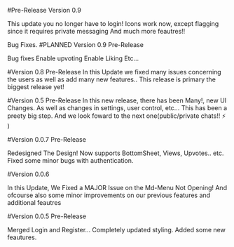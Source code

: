 #Pre-Release Version 0.9 

This update you no longer have to login! 
Icons work now, except flagging since it requires private messaging
And much more feautres!!

Bug Fixes.
#PLANNED Version 0.9 Pre-Release

Bug fixes
Enable upvoting 
Enable Liking
Etc...

#Version 0.8 Pre-Release
In this Update we fixed many issues concerning the users as well as add many new features.. This release is primary the biggest release yet!

#Version 0.5 Pre-Release
In this new release, there has been Many!, new UI Changes. As well as changes in settings, user control, etc... This has been a preety big step. And we look foward to the next one(public/private chats!! :zap: )


#Version 0.0.7 Pre-Release

Redesigned The Design! Now supports BottomSheet, Views, Upvotes.. etc. Fixed some minor bugs with authentication.

#Version 0.0.6

In this Update, We Fixed a MAJOR Issue on the Md-Menu Not Opening! And ofcourse also some minor improvements on our previous features and additional feautres

#Version 0.0.5 Pre-Release

Merged Login and Register... Completely updated styling. Added some new feautures.
